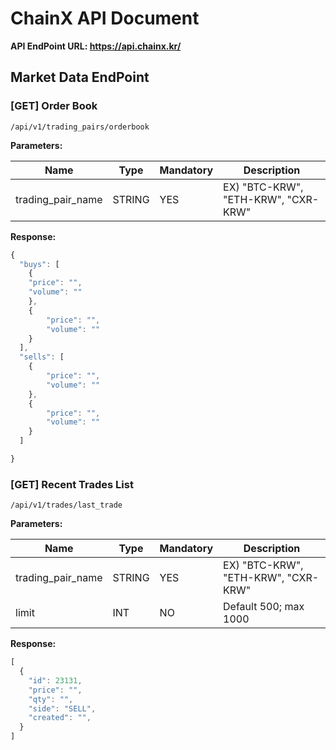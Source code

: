 # ChainX API Document
**API EndPoint URL: <https://api.chainx.kr/>**


## Market Data EndPoint

### [GET] Order Book
```
/api/v1/trading_pairs/orderbook
```

**Parameters:**

Name | Type | Mandatory | Description
------------ | ------------ | ------------ | ------------
trading_pair_name | STRING | YES | EX) "BTC-KRW", "ETH-KRW", "CXR-KRW"

**Response:**
```javascript
{
  "buys": [
    {
	"price": "",
	"volume": ""
    },
    {
        "price": "",
        "volume": ""
    }
  ],
  "sells": [
    {
        "price": "",
        "volume": ""
    },
    {
        "price": "",
        "volume": ""
    }
  ]

}
```

### [GET] Recent Trades List
```
/api/v1/trades/last_trade
```

**Parameters:**

Name | Type | Mandatory | Description
------------ | ------------ | ------------ | ------------
trading_pair_name | STRING | YES | EX) "BTC-KRW", "ETH-KRW", "CXR-KRW"
limit | INT | NO | Default 500; max 1000

**Response:**
```javascript
[
  {
    "id": 23131,
    "price": "",
    "qty": "",
    "side": "SELL",
    "created": "",
  } 
]
```



